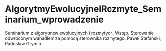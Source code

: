 AlgorytmyEwolucyjneIRozmyte_Seminarium_wprowadzenie
===================================================

Seminarium z algorytmow ewolucyjnych i rozmytych. Wstęp. Sterowanie odwróconym wahadłem za pomocą sterownika rozmytego. Paweł Stefański, Radosław Grymin

